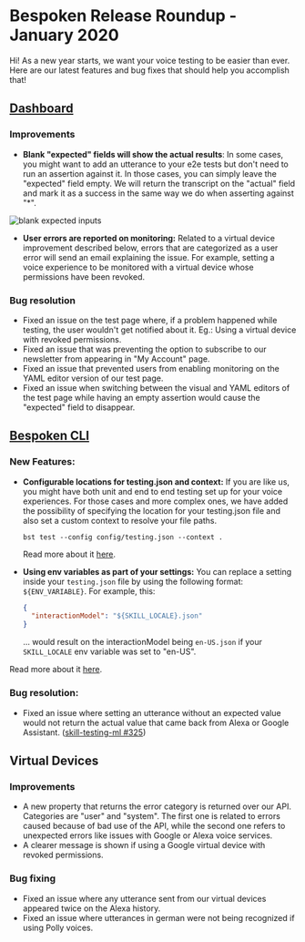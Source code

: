# Bespoken Release Roundup - January 2020
Hi! As a new year starts, we want your voice testing to be easier than ever. Here are our latest features and bug fixes that should help you accomplish that!


## [Dashboard](https://apps.bespoken.io)
### Improvements

- **Blank "expected" fields will show the actual results**: In some cases, you might want to add an utterance to your e2e tests but don't need to run an assertion against it. In those cases, you can simply leave the "expected" field empty. We will return the transcript on the "actual" field and mark it as a success in the same way we do when asserting against "*".  

![blank expected inputs](/images/202002_01.gif)

- **User errors are reported on monitoring:** Related to a virtual device improvement described below, errors that are categorized as a user error will send an email explaining the issue. For example, setting a voice experience to be monitored with a virtual device whose permissions have been revoked.

### Bug resolution
- Fixed an issue on the test page where, if a problem happened while testing, the user wouldn't get notified about it. Eg.: Using a virtual device with revoked permissions.
- Fixed an issue that was preventing the option to subscribe to our newsletter from appearing in "My Account" page.
- Fixed an issue that prevented users from enabling monitoring on the YAML editor version of our test page.
- Fixed an issue when switching between the visual and YAML editors of the test page while having an empty assertion would cause the "expected" field to disappear.

## [Bespoken CLI]([https://www.npmjs.com/package/bespoken-tools](https://www.npmjs.com/package/bespoken-tools))
### New Features:
- **Configurable locations for testing.json and context:** If you are like us, you might have both unit and end to end testing set up for your voice experiences. For those cases and more complex ones, we have added the possibility of specifying the location for your testing.json file and also set a custom context to resolve your file paths. 

  `bst test --config config/testing.json --context .`

  Read more about it [here](https://read.bespoken.io/unit-testing/guide/#custom-configuration-path-and-context).

- **Using env variables as part of your settings:** You can replace a setting inside your `testing.json` file by using the following format: `${ENV_VARIABLE}`. For example, this:

  ```json
  {
    "interactionModel": "${SKILL_LOCALE}.json"
  }
  ```
  ... would result on the interactionModel being `en-US.json` if your `SKILL_LOCALE` env variable was set to "en-US".
  
Read more about it [here](https://read.bespoken.io/end-to-end/guide/#overwriting-configuration-parameters).

### Bug resolution:
- Fixed an issue where setting an utterance without an expected value would not return the actual value that came back from Alexa or Google Assistant. ([skill-testing-ml #325](https://github.com/bespoken/skill-testing-ml/issues/325))

## Virtual Devices
### Improvements
- A new property that returns the error category is returned over our API. Categories are "user" and "system". The first one is related to errors caused because of bad use of the API, while the second one refers to unexpected errors like issues with Google or Alexa voice services.
- A clearer message is shown if using a Google virtual device with revoked permissions. 
### Bug fixing
- Fixed an issue where any utterance sent from our virtual devices appeared twice on the Alexa history.
- Fixed an issue where utterances in german were not being recognized if using Polly voices.

